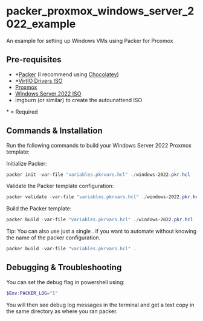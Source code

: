 # packer_proxmox_windows_server_2022_example
An example for setting up Windows VMs using Packer for Proxmox

## Pre-requisites
- *[Packer](https://www.packer.io/downloads) (I recommend using [Chocolatey](https://chocolatey.org/install))
- *[VirtIO Drivers ISO](https://fedorapeople.org/groups/virt/virtio-win/direct-downloads/archive-virtio/)
- [Proxmox](https://www.proxmox.com/en/downloads)
- [Windows Server 2022 ISO](https://www.microsoft.com/en-us/evalcenter/evaluate-windows-server-2022)
- imgburn (or similar) to create the autounattend ISO

\* = Required


## Commands & Installation
Run the following commands to build your Windows Server 2022 Proxmox template:

Initialize Packer:
```powershell
packer init -var-file "variables.pkrvars.hcl" ./windows-2022.pkr.hcl
```

Validate the Packer template configuration:
```powershell
packer validate -var-file "variables.pkrvars.hcl" ./windows-2022.pkr.hcl
```

Build the Packer template:
```powershell
packer build -var-file "variables.pkrvars.hcl" ./windows-2022.pkr.hcl
```

Tip: You can also use just a single .  if you want to automate without knowing the name of the packer configuration.
```powershell
packer build -var-file "variables.pkrvars.hcl" .
```

## Debugging & Troubleshooting
You can set the debug flag in powershell using:
```powershell
$Env:PACKER_LOG="1"
```

You will then see debug log messages in the terminal and get a text copy in the same directory as where you ran packer.
